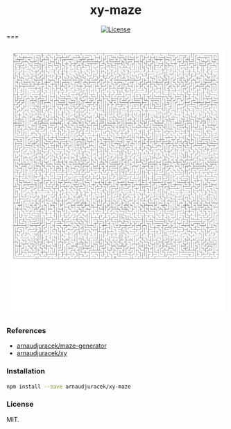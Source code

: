 <h1 align="center">xy-maze</h1>
<div align="center">
  <!-- License -->
  <a href="https://raw.githubusercontent.com/arnaudjuracek/xy/master/LICENSE">
    <img src="https://img.shields.io/badge/license-MIT-blue.svg?style=flat-square" alt="License" />
  </a>
</div>
===

![preview](maze.png?raw=true "preview")

### References

- [arnaudjuracek/maze-generator](https://github.com/arnaudjuracek/maze-generator)
- [arnaudjuracek/xy](https://github.com/arnaudjuracek/xy)

### Installation
```sh
npm install --save arnaudjuracek/xy-maze
```

### License
MIT.